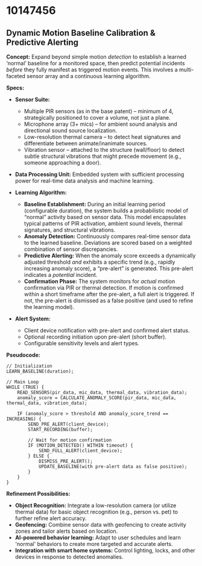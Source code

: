 # 10147456

## Dynamic Motion Baseline Calibration & Predictive Alerting

**Concept:** Expand beyond simple motion *detection* to establish a learned ‘normal’ baseline for a monitored space, then predict potential incidents *before* they fully manifest as triggered motion events. This involves a multi-faceted sensor array and a continuous learning algorithm.

**Specs:**

*   **Sensor Suite:**
    *   Multiple PIR sensors (as in the base patent) – minimum of 4, strategically positioned to cover a volume, not just a plane.
    *   Microphone array (3+ mics) – for ambient sound analysis and directional sound source localization.
    *   Low-resolution thermal camera – to detect heat signatures and differentiate between animate/inanimate sources.
    *   Vibration sensor – attached to the structure (wall/floor) to detect subtle structural vibrations that might precede movement (e.g., someone approaching a door).

*   **Data Processing Unit:** Embedded system with sufficient processing power for real-time data analysis and machine learning.

*   **Learning Algorithm:**
    *   **Baseline Establishment:** During an initial learning period (configurable duration), the system builds a probabilistic model of “normal” activity based on sensor data. This model encapsulates typical patterns of PIR activation, ambient sound levels, thermal signatures, and structural vibrations.
    *   **Anomaly Detection:**  Continuously compares real-time sensor data to the learned baseline.  Deviations are scored based on a weighted combination of sensor discrepancies.
    *   **Predictive Alerting:** When the anomaly score exceeds a dynamically adjusted threshold *and* exhibits a specific trend (e.g., rapidly increasing anomaly score), a “pre-alert” is generated. This pre-alert indicates a *potential* incident.
    *   **Confirmation Phase:**  The system monitors for *actual* motion confirmation via PIR or thermal detection.  If motion is confirmed within a short timeframe after the pre-alert, a full alert is triggered. If not, the pre-alert is dismissed as a false positive (and used to refine the learning model).

*   **Alert System:**
    *   Client device notification with pre-alert and confirmed alert status.
    *   Optional recording initiation upon pre-alert (short buffer).
    *   Configurable sensitivity levels and alert types.

**Pseudocode:**

```
// Initialization
LEARN_BASELINE(duration);

// Main Loop
WHILE (TRUE) {
    READ_SENSORS(pir_data, mic_data, thermal_data, vibration_data);
    anomaly_score = CALCULATE_ANOMALY_SCORE(pir_data, mic_data, thermal_data, vibration_data);

    IF (anomaly_score > threshold AND anomaly_score_trend == INCREASING) {
        SEND_PRE_ALERT(client_device);
        START_RECORDING(buffer);

        // Wait for motion confirmation
        IF (MOTION_DETECTED() WITHIN timeout) {
            SEND_FULL_ALERT(client_device);
        } ELSE {
            DISMISS_PRE_ALERT();
            UPDATE_BASELINE(with pre-alert data as false positive);
        }
    }
}
```

**Refinement Possibilities:**

*   **Object Recognition:** Integrate a low-resolution camera (or utilize thermal data) for basic object recognition (e.g., person vs. pet) to further refine alert accuracy.
*   **Geofencing:**  Combine sensor data with geofencing to create activity zones and tailor alerts based on location.
*   **AI-powered behavior learning:** Adapt to user schedules and learn 'normal' behaviors to create more targeted and accurate alerts.
*   **Integration with smart home systems:** Control lighting, locks, and other devices in response to detected anomalies.